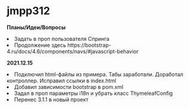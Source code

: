 # jmpp312

**Планы/Идеи/Вопросы**
<li>Задать в проп пользователя Спринга</li>
<li>Продолжение здесь https://bootstrap-4.ru/docs/4.6/components/navs/#javascript-behavior</li>

**2021.12.15**
<li>Подключил html-файлы из примера. Табы заработали. Доработал контроллер. Исправил ссылки в index.html</li>
<li>Добавил зависимости bootstrap в pom.xml</li>
<li>Задал в проп параметры i18n и убрать класс ThymeleafConfig</li>
<li>Перенес 3.1.1 в новый проект</li>